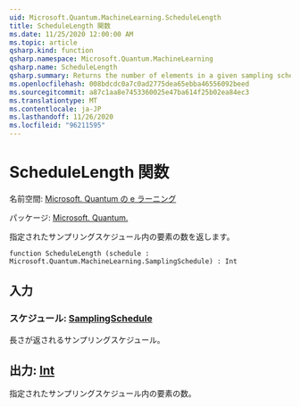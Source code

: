 ```yaml
---
uid: Microsoft.Quantum.MachineLearning.ScheduleLength
title: ScheduleLength 関数
ms.date: 11/25/2020 12:00:00 AM
ms.topic: article
qsharp.kind: function
qsharp.namespace: Microsoft.Quantum.MachineLearning
qsharp.name: ScheduleLength
qsharp.summary: Returns the number of elements in a given sampling schedule.
ms.openlocfilehash: 008bdcdc0a7c0ad2775dea65ebba46556092beed
ms.sourcegitcommit: a87c1aa8e7453360025e47ba614f25b02ea84ec3
ms.translationtype: MT
ms.contentlocale: ja-JP
ms.lasthandoff: 11/26/2020
ms.locfileid: "96211595"
---
```

# <a name="schedulelength-function"></a>ScheduleLength 関数

名前空間: [Microsoft. Quantum の e ラーニング](xref:Microsoft.Quantum.MachineLearning)

パッケージ: [Microsoft. Quantum.](https://nuget.org/packages/Microsoft.Quantum.MachineLearning)


指定されたサンプリングスケジュール内の要素の数を返します。

```qsharp
function ScheduleLength (schedule : Microsoft.Quantum.MachineLearning.SamplingSchedule) : Int
```


## <a name="input"></a>入力

### <a name="schedule--samplingschedule"></a>スケジュール: [SamplingSchedule](xref:Microsoft.Quantum.MachineLearning.SamplingSchedule)

長さが返されるサンプリングスケジュール。



## <a name="output--int"></a>出力: [Int](xref:microsoft.quantum.lang-ref.int)

指定されたサンプリングスケジュール内の要素の数。